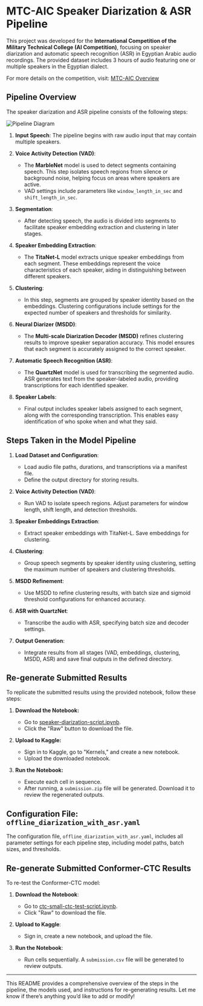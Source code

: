 # MTC-AIC Speaker Diarization & ASR Pipeline

This project was developed for the **International Competition of the Military Technical College (AI Competition)**, focusing on speaker diarization and automatic speech recognition (ASR) in Egyptian Arabic audio recordings. The provided dataset includes 3 hours of audio featuring one or multiple speakers in the Egyptian dialect.

For more details on the competition, visit: [MTC-AIC Overview](https://aic.conferences.ekb.eg/)

## Pipeline Overview

The speaker diarization and ASR pipeline consists of the following steps:

![Pipeline Diagram](https://github.com/NVIDIA/NeMo/blob/main/tutorials/speaker_tasks/images/diar_pipeline.png)

1. **Input Speech**: The pipeline begins with raw audio input that may contain multiple speakers.

2. **Voice Activity Detection (VAD)**:

   - The **MarbleNet** model is used to detect segments containing speech. This step isolates speech regions from silence or background noise, helping focus on areas where speakers are active.
   - VAD settings include parameters like `window_length_in_sec` and `shift_length_in_sec`.

3. **Segmentation**:

   - After detecting speech, the audio is divided into segments to facilitate speaker embedding extraction and clustering in later stages.

4. **Speaker Embedding Extraction**:

   - The **TitaNet-L** model extracts unique speaker embeddings from each segment. These embeddings represent the voice characteristics of each speaker, aiding in distinguishing between different speakers.

5. **Clustering**:

   - In this step, segments are grouped by speaker identity based on the embeddings. Clustering configurations include settings for the expected number of speakers and thresholds for similarity.

6. **Neural Diarizer (MSDD)**:

   - The **Multi-scale Diarization Decoder (MSDD)** refines clustering results to improve speaker separation accuracy. This model ensures that each segment is accurately assigned to the correct speaker.

7. **Automatic Speech Recognition (ASR)**:

   - The **QuartzNet** model is used for transcribing the segmented audio. ASR generates text from the speaker-labeled audio, providing transcriptions for each identified speaker.

8. **Speaker Labels**:
   - Final output includes speaker labels assigned to each segment, along with the corresponding transcription. This enables easy identification of who spoke when and what they said.

## Steps Taken in the Model Pipeline

1. **Load Dataset and Configuration**:

   - Load audio file paths, durations, and transcriptions via a manifest file.
   - Define the output directory for storing results.

2. **Voice Activity Detection (VAD)**:

   - Run VAD to isolate speech regions. Adjust parameters for window length, shift length, and detection thresholds.

3. **Speaker Embeddings Extraction**:

   - Extract speaker embeddings with TitaNet-L. Save embeddings for clustering.

4. **Clustering**:

   - Group speech segments by speaker identity using clustering, setting the maximum number of speakers and clustering thresholds.

5. **MSDD Refinement**:

   - Use MSDD to refine clustering results, with batch size and sigmoid threshold configurations for enhanced accuracy.

6. **ASR with QuartzNet**:

   - Transcribe the audio with ASR, specifying batch size and decoder settings.

7. **Output Generation**:
   - Integrate results from all stages (VAD, embeddings, clustering, MSDD, ASR) and save final outputs in the defined directory.

## Re-generate Submitted Results

To replicate the submitted results using the provided notebook, follow these steps:

1. **Download the Notebook:**

   - Go to [speaker-diarization-script.ipynb](https://github.com/YousefEldaly/MTC-AIC-ASR-Competition-phase2/blob/main/speaker-diarization-script.ipynb).
   - Click the "Raw" button to download the file.

2. **Upload to Kaggle:**

   - Sign in to Kaggle, go to "Kernels," and create a new notebook.
   - Upload the downloaded notebook.

3. **Run the Notebook:**
   - Execute each cell in sequence.
   - After running, a `submission.zip` file will be generated. Download it to review the regenerated outputs.

## Configuration File: `offline_diarization_with_asr.yaml`

The configuration file, `offline_diarization_with_asr.yaml`, includes all parameter settings for each pipeline step, including model paths, batch sizes, and thresholds.

## Re-generate Submitted Conformer-CTC Results

To re-test the Conformer-CTC model:

1. **Download the Notebook**:

   - Go to [ctc-small-ctc-test-script.ipynb](https://github.com/YousefEldaly/MTC-AIC-ASR-Competition-phase2/blob/main/ctc-small-char-test-script.ipynb).
   - Click "Raw" to download the file.

2. **Upload to Kaggle**:

   - Sign in, create a new notebook, and upload the file.

3. **Run the Notebook**:
   - Run cells sequentially. A `submission.csv` file will be generated to review outputs.

---

This README provides a comprehensive overview of the steps in the pipeline, the models used, and instructions for re-generating results. Let me know if there’s anything you’d like to add or modify!
